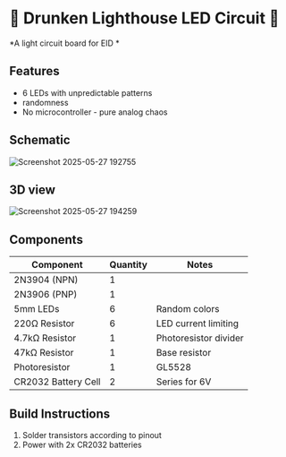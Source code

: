 # 🚨 Drunken Lighthouse LED Circuit 🚨
*A light circuit board for EID *


## Features
- 6 LEDs with unpredictable patterns
- randomness
- No microcontroller - pure analog chaos

## Schematic

![Screenshot 2025-05-27 192755](https://github.com/user-attachments/assets/005008fe-2489-4f21-a54b-5f7543081820)




## 3D view

![Screenshot 2025-05-27 194259](https://github.com/user-attachments/assets/f2af5ce9-8a16-4a8e-95d1-b0e1c6f608f6)


## Components
| Component          | Quantity | Notes                          |
|--------------------|----------|--------------------------------|
| 2N3904 (NPN)      | 1        |                                 |
| 2N3906 (PNP)      | 1        |                                 |
| 5mm LEDs          | 6        | Random colors                   | 
| 220Ω Resistor     | 6        | LED current limiting            |
| 4.7kΩ Resistor    | 1        | Photoresistor divider           |
| 47kΩ Resistor     | 1        | Base resistor                   |
| Photoresistor     | 1        | GL5528                          |
| CR2032 Battery Cell   | 2    | Series for 6V                   |

## Build Instructions
1. Solder transistors according to pinout
2. Power with 2x CR2032 batteries

